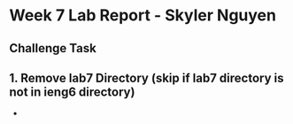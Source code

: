 # **Week 7 Lab Report - Skyler Nguyen**

## Challenge Task

## 1. Remove lab7 Directory (skip if lab7 directory is not in ieng6 directory)

* 
